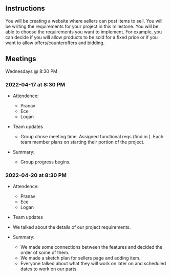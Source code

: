 ## Instructions
You will be creating a website where sellers can post items to sell. You will be writing the requirements for your project in this milestone. You will be able to choose the requirements you want to implement. For example, you can decide if you will allow products to be sold for a fixed price or if you want to allow offers/counteroffers and bidding. 
  
## Meetings

Wednesdays @ 8:30 PM
### 2022-04-17 at 8:30 PM

- Attendence: 
  - Pranav
  - Ece
  - Logan

- Team updates
  - Group chose meeting time. Assigned functional reqs (find in ). Each team member plans on starting their portion of the project. 

- Summary: 
  - Group progress begins.
  
### 2022-04-20 at 8:30 PM 
- Attendence: 
  - Pranav
  - Ece
  - Logan
 
 - Team updates
  - We talked about the details of our project requirements. 

- Summary: 
  - We made some connections between the features and decided the order of some of them.
  - We made a sketch plan for sellers page and adding item.
  - Everyone talked about what they will work on later on and scheduled dates to work on our parts. 
<!---
### 2022-04-27 at 10:30

- Who attended the meeting
- Team updates (15min or less)
  <Each team member gives an update of what they did from the last meeting and what
they plan to do next. If they are stuck, bring it up here to see if others can 
help.>
  - <name> worked on X. Will work on Y next. 
- pair-programming (optional) (25 mins)
  <- Pair program on one part of the project. Driver will be the person responsible
for that requirement.>
- Summarize group progress
-->
